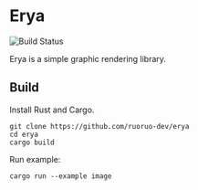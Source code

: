 # Erya

![Build Status](https://travis-ci.org/ruoruo-dev/erya.svg?branch=master)

Erya is a simple graphic rendering library.

## Build

Install Rust and Cargo.

```
git clone https://github.com/ruoruo-dev/erya
cd erya
cargo build
```

Run example:
```
cargo run --example image
```
